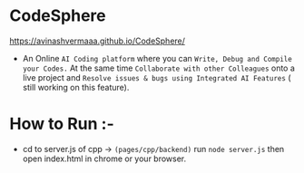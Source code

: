 # CodeSphere
https://avinashvermaaa.github.io/CodeSphere/

*  An Online `AI Coding platform` where you can `Write, Debug and Compile your Codes.`
   At the same time `Collaborate with other Colleagues` onto a live project and `Resolve issues & bugs using Integrated AI Features` ( still working on this feature).


# How to Run :-
* cd to server.js of cpp -> `(pages/cpp/backend)`
  run `node server.js`
  then open index.html in chrome or your browser.
